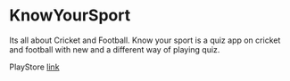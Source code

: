 # KnowYourSport



Its all about Cricket and Football. Know your sport is a quiz app on cricket and football with new and a different way of playing quiz.

PlayStore [link](https://play.google.com/store/apps/details?id=com.testyourself.knowyoursport&hl=en)

